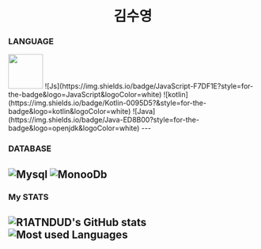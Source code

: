 <h1 align=center>김수영</h1>

### LANGUAGE
<img src="https://encrypted-tbn0.gstatic.com/images?q=tbn:ANd9GcR7OrtM7FfDgFfgOmRqL4R__bU5cjx1ltwy1A&s.png" width="70" height="70">
![Js](https://img.shields.io/badge/JavaScript-F7DF1E?style=for-the-badge&logo=JavaScript&logoColor=white)
![kotlin](https://img.shields.io/badge/Kotlin-0095D5?&style=for-the-badge&logo=kotlin&logoColor=white)
![Java](https://img.shields.io/badge/Java-ED8B00?style=for-the-badge&logo=openjdk&logoColor=white)
---


### DATABASE
![Mysql](https://img.shields.io/badge/MySQL-005C84?style=for-the-badge&logo=mysql&logoColor=white)
![MonooDb](https://img.shields.io/badge/MongoDB-4EA94B?style=for-the-badge&logo=mongodb&logoColor=white)
---

### My STATS
![R1ATNDUD's GitHub stats](https://github-readme-stats.vercel.app/api?username=R1ATNDUD&hide=contribs,prs&show_icons=true&theme=graywhite)
![Most used Languages](https://github-readme-stats.vercel.app/api/top-langs/?username=R1ATNDUD&theme=blue-white)
---
